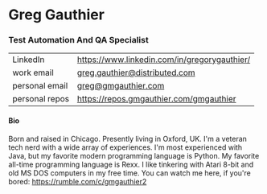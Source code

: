 # Greg Gauthier

### Test Automation And QA Specialist

|         |         |                     
| :----------- | :-------------- | 
| LinkedIn | https://www.linkedin.com/in/gregorygauthier/ |
| work email  | greg.gauthier@distributed.com | 
| personal email | greg@gmgauthier.com |
| personal repos | https://repos.gmgauthier.com/gmgauthier |

#### Bio

Born and raised in Chicago. Presently living in Oxford, UK. I'm a veteran tech nerd with a wide array of experiences. I'm most experienced with Java, but my favorite modern programming language is Python. My favorite all-time programming language is Rexx. I like tinkering with Atari 8-bit and old MS DOS computers in my free time. You can watch me here, if you're bored: https://rumble.com/c/gmgauthier2
